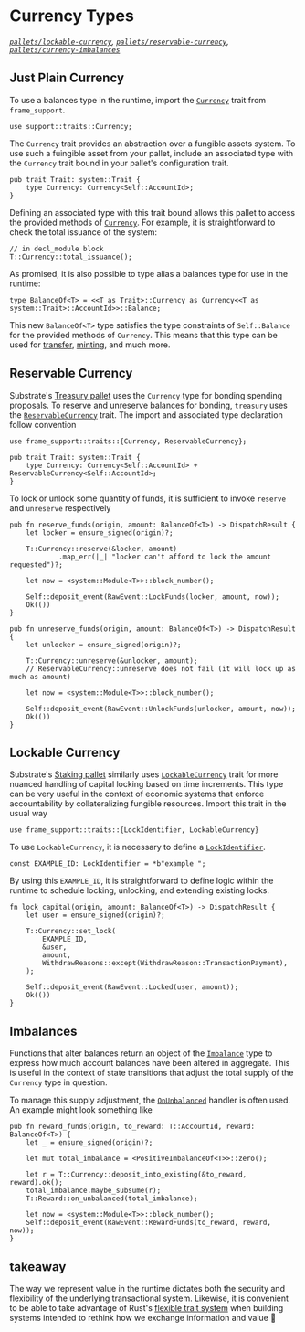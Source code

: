 # Currency Types
*[`pallets/lockable-currency`](https://github.com/substrate-developer-hub/recipes/tree/master/pallets/lockable-currency), [`pallets/reservable-currency`](https://github.com/substrate-developer-hub/recipes/tree/master/pallets/reservable-currency), [`pallets/currency-imbalances`](https://github.com/substrate-developer-hub/recipes/tree/master/pallets/currency-imbalances)*

## Just Plain Currency

To use a balances type in the runtime, import the [`Currency`](https://substrate.dev/rustdocs/master/frame_support/traits/trait.Currency.html) trait from `frame_support`.

```rust, ignore
use support::traits::Currency;
```

The `Currency` trait provides an abstraction over a fungible assets system. To use such a fuingible asset from your pallet, include an associated type with the `Currency` trait bound in your pallet's configuration trait.

```rust, ignore
pub trait Trait: system::Trait {
	type Currency: Currency<Self::AccountId>;
}
```

Defining an associated type with this trait bound allows this pallet to access the provided methods of [`Currency`](https://substrate.dev/rustdocs/master/frame_support/traits/trait.Currency.html). For example, it is straightforward to check the total issuance of the system:

```rust, ignore
// in decl_module block
T::Currency::total_issuance();
```

As promised, it is also possible to type alias a balances type for use in the runtime:

```rust, ignore
type BalanceOf<T> = <<T as Trait>::Currency as Currency<<T as system::Trait>::AccountId>>::Balance;
```

This new `BalanceOf<T>` type satisfies the type constraints of `Self::Balance` for the provided methods of `Currency`. This means that this type can be used for [transfer](https://substrate.dev/rustdocs/master/frame_support/traits/trait.Currency.html#tymethod.transfer), [minting](https://substrate.dev/rustdocs/master/frame_support/traits/trait.Currency.html#tymethod.deposit_into_existing), and much more.

## Reservable Currency

Substrate's [Treasury pallet](https://substrate.dev/rustdocs/master/pallet_treasury/index.html) uses the `Currency` type for bonding spending proposals. To reserve and unreserve balances for bonding, `treasury` uses the [`ReservableCurrency`](https://substrate.dev/rustdocs/master/frame_support/traits/trait.ReservableCurrency.html) trait. The import and associated type declaration follow convention

```rust, ignore
use frame_support::traits::{Currency, ReservableCurrency};

pub trait Trait: system::Trait {
	type Currency: Currency<Self::AccountId> + ReservableCurrency<Self::AccountId>;
}
```

To lock or unlock some quantity of funds, it is sufficient to invoke `reserve` and `unreserve` respectively

```rust, ignore
pub fn reserve_funds(origin, amount: BalanceOf<T>) -> DispatchResult {
	let locker = ensure_signed(origin)?;

	T::Currency::reserve(&locker, amount)
			.map_err(|_| "locker can't afford to lock the amount requested")?;

	let now = <system::Module<T>>::block_number();

	Self::deposit_event(RawEvent::LockFunds(locker, amount, now));
	Ok(())
}
```

```rust, ignore
pub fn unreserve_funds(origin, amount: BalanceOf<T>) -> DispatchResult {
	let unlocker = ensure_signed(origin)?;

	T::Currency::unreserve(&unlocker, amount);
	// ReservableCurrency::unreserve does not fail (it will lock up as much as amount)

	let now = <system::Module<T>>::block_number();

	Self::deposit_event(RawEvent::UnlockFunds(unlocker, amount, now));
	Ok(())
}
```

## Lockable Currency

Substrate's [Staking pallet](https://substrate.dev/rustdocs/master/pallet_staking/index.html) similarly uses [`LockableCurrency`](https://substrate.dev/rustdocs/master/frame_support/traits/trait.LockableCurrency.html) trait for more nuanced handling of capital locking based on time increments. This type can be very useful in the context of economic systems that enforce accountability by collateralizing fungible resources. Import this trait in the usual way

```rust, ignore
use frame_support::traits::{LockIdentifier, LockableCurrency}
```

To use `LockableCurrency`, it is necessary to define a [`LockIdentifier`](https://substrate.dev/rustdocs/master/frame_support/traits/type.LockIdentifier.html).

```rust, ignore
const EXAMPLE_ID: LockIdentifier = *b"example ";
```

By using this `EXAMPLE_ID`, it is straightforward to define logic within the runtime to schedule locking, unlocking, and extending existing locks.

```rust, ignore
fn lock_capital(origin, amount: BalanceOf<T>) -> DispatchResult {
	let user = ensure_signed(origin)?;

	T::Currency::set_lock(
		EXAMPLE_ID,
		&user,
		amount,
		WithdrawReasons::except(WithdrawReason::TransactionPayment),
	);

	Self::deposit_event(RawEvent::Locked(user, amount));
	Ok(())
}
```

## Imbalances

Functions that alter balances return an object of the [`Imbalance`](https://substrate.dev/rustdocs/master/frame_support/traits/trait.Imbalance.html) type to express how much account balances have been altered in aggregate. This is useful in the context of state transitions that adjust the total supply of the `Currency` type in question.

To manage this supply adjustment, the [`OnUnbalanced`](https://substrate.dev/rustdocs/master/frame_support/traits/trait.OnUnbalanced.html) handler is often used. An example might look something like

```rust, ignore
pub fn reward_funds(origin, to_reward: T::AccountId, reward: BalanceOf<T>) {
	let _ = ensure_signed(origin)?;

	let mut total_imbalance = <PositiveImbalanceOf<T>>::zero();

	let r = T::Currency::deposit_into_existing(&to_reward, reward).ok();
	total_imbalance.maybe_subsume(r);
	T::Reward::on_unbalanced(total_imbalance);

	let now = <system::Module<T>>::block_number();
	Self::deposit_event(RawEvent::RewardFunds(to_reward, reward, now));
}
```

## takeaway

The way we represent value in the runtime dictates both the security and flexibility of the underlying transactional system. Likewise, it is convenient to be able to take advantage of Rust's [flexible trait system](https://blog.rust-lang.org/2015/05/11/traits.html) when building systems intended to rethink how we exchange information and value 🚀
